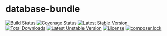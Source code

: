 # database-bundle

[![Build Status](https://travis-ci.org/torakel/database-bundle.svg?branch=master)](https://travis-ci.org/torakel/database-bundle)
[![Coverage Status](https://coveralls.io/repos/github/torakel/database-bundle/badge.svg?branch=master)](https://coveralls.io/github/torakel/database-bundle?branch=master)
[![Latest Stable Version](https://poser.pugx.org/torakel/database-bundle/v/stable)](https://packagist.org/packages/torakel/database-bundle)
[![Total Downloads](https://poser.pugx.org/torakel/database-bundle/downloads)](https://packagist.org/packages/torakel/database-bundle)
[![Latest Unstable Version](https://poser.pugx.org/torakel/database-bundle/v/unstable)](https://packagist.org/packages/torakel/database-bundle)
[![License](https://poser.pugx.org/torakel/database-bundle/license)](https://packagist.org/packages/torakel/database-bundle)
[![composer.lock](https://poser.pugx.org/torakel/database-bundle/composerlock)](https://packagist.org/packages/torakel/database-bundle)